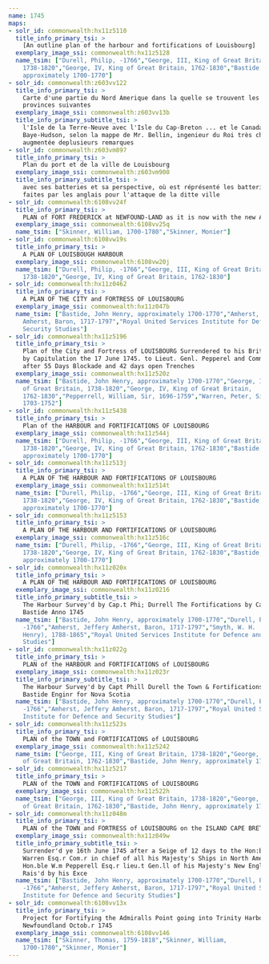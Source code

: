 ```yaml
---
name: 1745
maps:
- solr_id: commonwealth:hx11z5110
  title_info_primary_tsi: > 
    [An outline plan of the harbour and fortifications of Louisbourg]
  exemplary_image_ssi: commonwealth:hx11z5128
  name_tsim: ["Durell, Philip, -1766","George, III, King of Great Britain,
    1738-1820","George, IV, King of Great Britain, 1762-1830","Bastide, John Henry,
    approximately 1700-1770"]
- solr_id: commonwealth:z603vv122
  title_info_primary_tsi: > 
    Carte d'une partie du Nord Amerique dans la quelle se trouvent les isles et les
    provinces suivantes
  exemplary_image_ssi: commonwealth:z603vv13b
  title_info_primary_subtitle_tsi: > 
    l'Isle de la Terre-Neuve avec l'Isle du Cap-Breton ... et le Canada, avec la
    Baye-Hudson, selon la mappe de Mr. Bellin, ingenieur du Roi très chretian,
    augmentée deplusieurs remarques
- solr_id: commonwealth:z603vm897
  title_info_primary_tsi: > 
    Plan du port et de la ville de Louisbourg
  exemplary_image_ssi: commonwealth:z603vm900
  title_info_primary_subtitle_tsi: > 
    avec ses batteries et sa perspective, où est réprésenté les batteries
    faites par les anglais pour l'attaque de la ditte ville
- solr_id: commonwealth:6108vv24f
  title_info_primary_tsi: > 
    PLAN of FORT FREDERICK at NEWFOUND-LAND as it is now with the new Additions
  exemplary_image_ssi: commonwealth:6108vv25q
  name_tsim: ["Skinner, William, 1700-1780","Skinner, Monier"]
- solr_id: commonwealth:6108vw19s
  title_info_primary_tsi: > 
    A PLAN OF LOUISBOUGH HARBOUR
  exemplary_image_ssi: commonwealth:6108vw20j
  name_tsim: ["Durell, Philip, -1766","George, III, King of Great Britain,
    1738-1820","George, IV, King of Great Britain, 1762-1830"]
- solr_id: commonwealth:hx11z0462
  title_info_primary_tsi: > 
    A PLAN OF THE CITY and FORTRESS OF LOUISBOURG
  exemplary_image_ssi: commonwealth:hx11z047b
  name_tsim: ["Bastide, John Henry, approximately 1700-1770","Amherst, Jeffery
    Amherst, Baron, 1717-1797","Royal United Services Institute for Defence and
    Security Studies"]
- solr_id: commonwealth:hx11z5196
  title_info_primary_tsi: > 
    Plan of the City and Fortress of LOUISBOURG Surrendered to his Britanick Majesty
    by Capitulation the 17 June 1745. to Lieut. Genl. Pepperel and Commodore Warren
    after 55 Days Blockade and 42 days open Trenches
  exemplary_image_ssi: commonwealth:hx11z520z
  name_tsim: ["Bastide, John Henry, approximately 1700-1770","George, III, King
    of Great Britain, 1738-1820","George, IV, King of Great Britain,
    1762-1830","Pepperrell, William, Sir, 1696-1759","Warren, Peter, Sir,
    1703-1752"]
- solr_id: commonwealth:hx11z5438
  title_info_primary_tsi: > 
    Plan of the HARBOUR and FORTIFICATIONS OF LOUISBOURG
  exemplary_image_ssi: commonwealth:hx11z544j
  name_tsim: ["Durell, Philip, -1766","George, III, King of Great Britain,
    1738-1820","George, IV, King of Great Britain, 1762-1830","Bastide, John Henry,
    approximately 1700-1770"]
- solr_id: commonwealth:hx11z513j
  title_info_primary_tsi: > 
    A PLAN OF THE HARBOUR AND FORTIFICATIONS OF LOUISBOURG
  exemplary_image_ssi: commonwealth:hx11z514t
  name_tsim: ["Durell, Philip, -1766","George, III, King of Great Britain,
    1738-1820","George, IV, King of Great Britain, 1762-1830","Bastide, John Henry,
    approximately 1700-1770"]
- solr_id: commonwealth:hx11z5153
  title_info_primary_tsi: > 
    A PLAN OF THE HARBOUR AND FORTIFICATIONS OF LOUISBOURG
  exemplary_image_ssi: commonwealth:hx11z516c
  name_tsim: ["Durell, Philip, -1766","George, III, King of Great Britain,
    1738-1820","George, IV, King of Great Britain, 1762-1830","Bastide, John Henry,
    approximately 1700-1770"]
- solr_id: commonwealth:hx11z020x
  title_info_primary_tsi: > 
    A PLAN OF THE HARBOUR AND FORTIFICATIONS OF LOUISBOURG
  exemplary_image_ssi: commonwealth:hx11z0216
  title_info_primary_subtitle_tsi: > 
    The Harbour Survey'd by Cap.t Phi; Durrell The Fortifications by Cap.t W:m Hen:y
    Bastide Anno 1745
  name_tsim: ["Bastide, John Henry, approximately 1700-1770","Durell, Philip,
    -1766","Amherst, Jeffery Amherst, Baron, 1717-1797","Smyth, W. H.  (William
    Henry), 1788-1865","Royal United Services Institute for Defence and Security
    Studies"]
- solr_id: commonwealth:hx11z022g
  title_info_primary_tsi: > 
    PLAN of the HARBOUR and FORTIFICATIONS of LOUISBOURG
  exemplary_image_ssi: commonwealth:hx11z023r
  title_info_primary_subtitle_tsi: > 
    The Harbour Survey'd by Capt Phill Durell the Town & Fortifications by I. H.
    Bastide Enginr for Nova Scotia
  name_tsim: ["Bastide, John Henry, approximately 1700-1770","Durell, Philip,
    -1766","Amherst, Jeffery Amherst, Baron, 1717-1797","Royal United Services
    Institute for Defence and Security Studies"]
- solr_id: commonwealth:hx11z523s
  title_info_primary_tsi: > 
    PLAN of the TOWN and FORTIFICATIONS of LOUISBOURG
  exemplary_image_ssi: commonwealth:hx11z5242
  name_tsim: ["George, III, King of Great Britain, 1738-1820","George, IV, King
    of Great Britain, 1762-1830","Bastide, John Henry, approximately 1700-1770"]
- solr_id: commonwealth:hx11z5217
  title_info_primary_tsi: > 
    PLAN of the TOWN and FORTIFICATIONS of LOUISBOURG
  exemplary_image_ssi: commonwealth:hx11z522h
  name_tsim: ["George, III, King of Great Britain, 1738-1820","George, IV, King
    of Great Britain, 1762-1830","Bastide, John Henry, approximately 1700-1770"]
- solr_id: commonwealth:hx11z048m
  title_info_primary_tsi: > 
    PLAN of the TOWN and FORTRESS of LOUISBOURG on the ISLAND CAPE BRETON
  exemplary_image_ssi: commonwealth:hx11z049w
  title_info_primary_subtitle_tsi: > 
    Surrender'd ye 16th June 1745 after a Seige of 12 days to the Hon:ble Peter
    Warren Esq.r Com.r in chief of all his Majesty's Ships in North America & the
    Hon.ble W.m Pepperell Esq.r lieu.t Gen.ll of his Majesty's New England Forces
    Rais'd by his Exce
  name_tsim: ["Bastide, John Henry, approximately 1700-1770","Durell, Philip,
    -1766","Amherst, Jeffery Amherst, Baron, 1717-1797","Royal United Services
    Institute for Defence and Security Studies"]
- solr_id: commonwealth:6108vv13x
  title_info_primary_tsi: > 
    Project for Fortifying the Admiralls Point going into Trinity Harbour
    Newfoundland Octob.r 1745
  exemplary_image_ssi: commonwealth:6108vv146
  name_tsim: ["Skinner, Thomas, 1759-1818","Skinner, William,
    1700-1780","Skinner, Monier"]
---
```

